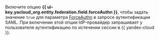Включите опцию **{{ ui-key.yacloud_org.entity.federation.field.forceAuthn }}**, чтобы задать значение `true` для параметра [ForceAuthn](../../organization/saml/api-ref/Federation/index.md) в запросе аутентификации SAML. При включении этой опции IdP-провайдер запрашивает у пользователя аутентификацию по истечении сессии в {{ yandex-cloud }}.
